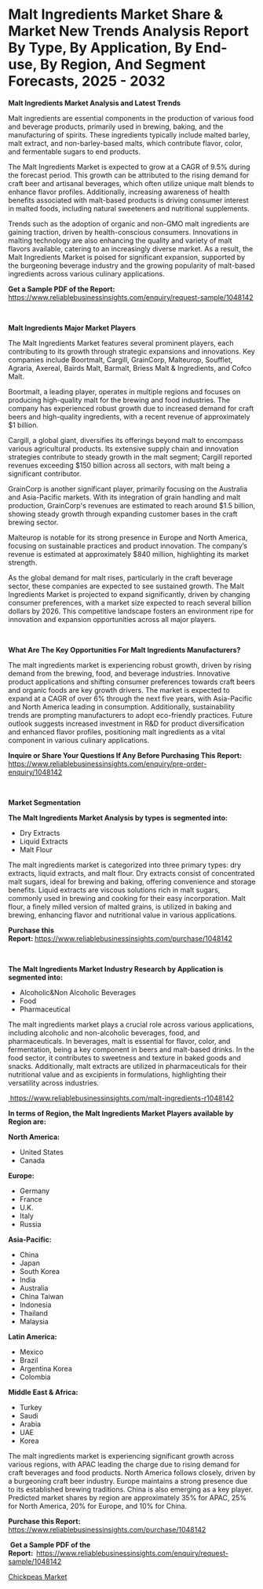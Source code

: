 <p><h1>Malt Ingredients Market Share & Market New Trends Analysis Report By Type, By Application, By End-use, By Region, And Segment Forecasts, 2025 - 2032</h1></p><p><strong>Malt Ingredients Market Analysis and Latest Trends</strong></p>
<p><p>Malt ingredients are essential components in the production of various food and beverage products, primarily used in brewing, baking, and the manufacturing of spirits. These ingredients typically include malted barley, malt extract, and non-barley-based malts, which contribute flavor, color, and fermentable sugars to end products.</p><p>The Malt Ingredients Market is expected to grow at a CAGR of 9.5% during the forecast period. This growth can be attributed to the rising demand for craft beer and artisanal beverages, which often utilize unique malt blends to enhance flavor profiles. Additionally, increasing awareness of health benefits associated with malt-based products is driving consumer interest in malted foods, including natural sweeteners and nutritional supplements.</p><p>Trends such as the adoption of organic and non-GMO malt ingredients are gaining traction, driven by health-conscious consumers. Innovations in malting technology are also enhancing the quality and variety of malt flavors available, catering to an increasingly diverse market. As a result, the Malt Ingredients Market is poised for significant expansion, supported by the burgeoning beverage industry and the growing popularity of malt-based ingredients across various culinary applications.</p></p>
<p><strong>Get a Sample PDF of the Report:&nbsp;</strong> <a href="https://www.reliablebusinessinsights.com/enquiry/request-sample/1048142?utm_campaign=3256&utm_medium=2&utm_source=Github&utm_content=ia&utm_term=07042025&utm_id=malt-ingredients">https://www.reliablebusinessinsights.com/enquiry/request-sample/1048142</a></p>
<p>&nbsp;</p>
<p><strong>Malt Ingredients Major Market Players</strong></p>
<p><p>The Malt Ingredients Market features several prominent players, each contributing to its growth through strategic expansions and innovations. Key companies include Boortmalt, Cargill, GrainCorp, Malteurop, Soufflet, Agraria, Axereal, Bairds Malt, Barmalt, Briess Malt & Ingredients, and Cofco Malt.</p><p>Boortmalt, a leading player, operates in multiple regions and focuses on producing high-quality malt for the brewing and food industries. The company has experienced robust growth due to increased demand for craft beers and high-quality ingredients, with a recent revenue of approximately $1 billion.</p><p>Cargill, a global giant, diversifies its offerings beyond malt to encompass various agricultural products. Its extensive supply chain and innovation strategies contribute to steady growth in the malt segment; Cargill reported revenues exceeding $150 billion across all sectors, with malt being a significant contributor.</p><p>GrainCorp is another significant player, primarily focusing on the Australia and Asia-Pacific markets. With its integration of grain handling and malt production, GrainCorp's revenues are estimated to reach around $1.5 billion, showing steady growth through expanding customer bases in the craft brewing sector.</p><p>Malteurop is notable for its strong presence in Europe and North America, focusing on sustainable practices and product innovation. The company’s revenue is estimated at approximately $840 million, highlighting its market strength.</p><p>As the global demand for malt rises, particularly in the craft beverage sector, these companies are expected to see sustained growth. The Malt Ingredients Market is projected to expand significantly, driven by changing consumer preferences, with a market size expected to reach several billion dollars by 2026. This competitive landscape fosters an environment ripe for innovation and expansion opportunities across all major players.</p></p>
<p>&nbsp;</p>
<p><strong>What Are The Key Opportunities For Malt Ingredients Manufacturers?</strong></p>
<p><p>The malt ingredients market is experiencing robust growth, driven by rising demand from the brewing, food, and beverage industries. Innovative product applications and shifting consumer preferences towards craft beers and organic foods are key growth drivers. The market is expected to expand at a CAGR of over 6% through the next five years, with Asia-Pacific and North America leading in consumption. Additionally, sustainability trends are prompting manufacturers to adopt eco-friendly practices. Future outlook suggests increased investment in R&D for product diversification and enhanced flavor profiles, positioning malt ingredients as a vital component in various culinary applications.</p></p>
<p><strong>Inquire or Share Your Questions If Any Before Purchasing This Report:</strong> <a href="https://www.reliablebusinessinsights.com/enquiry/pre-order-enquiry/1048142?utm_campaign=3256&utm_medium=2&utm_source=Github&utm_content=ia&utm_term=07042025&utm_id=malt-ingredients">https://www.reliablebusinessinsights.com/enquiry/pre-order-enquiry/1048142</a></p>
<p>&nbsp;</p>
<p><strong>Market Segmentation</strong></p>
<p><strong>The Malt Ingredients Market Analysis by types is segmented into:</strong></p>
<p><ul><li>Dry Extracts</li><li>Liquid Extracts</li><li>Malt Flour</li></ul></p>
<p><p>The malt ingredients market is categorized into three primary types: dry extracts, liquid extracts, and malt flour. Dry extracts consist of concentrated malt sugars, ideal for brewing and baking, offering convenience and storage benefits. Liquid extracts are viscous solutions rich in malt sugars, commonly used in brewing and cooking for their easy incorporation. Malt flour, a finely milled version of malted grains, is utilized in baking and brewing, enhancing flavor and nutritional value in various applications.</p></p>
<p><strong>Purchase this Report:&nbsp;</strong><a href="https://www.reliablebusinessinsights.com/purchase/1048142?utm_campaign=3256&utm_medium=2&utm_source=Github&utm_content=ia&utm_term=07042025&utm_id=malt-ingredients">https://www.reliablebusinessinsights.com/purchase/1048142</a></p>
<p>&nbsp;</p>
<p><strong>The Malt Ingredients Market Industry Research by Application is segmented into:</strong></p>
<p><ul><li>Alcoholic&Non Alcoholic Beverages</li><li>Food</li><li>Pharmaceutical</li></ul></p>
<p><p>The malt ingredients market plays a crucial role across various applications, including alcoholic and non-alcoholic beverages, food, and pharmaceuticals. In beverages, malt is essential for flavor, color, and fermentation, being a key component in beers and malt-based drinks. In the food sector, it contributes to sweetness and texture in baked goods and snacks. Additionally, malt extracts are utilized in pharmaceuticals for their nutritional value and as excipients in formulations, highlighting their versatility across industries.</p></p>
<p><a href="https://www.reliablebusinessinsights.com/malt-ingredients-r1048142?utm_campaign=3256&utm_medium=2&utm_source=Github&utm_content=ia&utm_term=07042025&utm_id=malt-ingredients">&nbsp;https://www.reliablebusinessinsights.com/malt-ingredients-r1048142</a></p>
<p><strong>In terms of Region, the Malt Ingredients Market Players available by Region are:</strong></p>
<p>
    <p> <strong> North America: </strong>
        <ul>
            <li>United States</li>
            <li>Canada</li>
        </ul>
        </p> 
    <p> <strong> Europe: </strong>
        <ul>
            <li>Germany</li>
            <li>France</li>
            <li>U.K.</li>
            <li>Italy</li>
            <li>Russia</li>
        </ul>
        </p> 
    <p> <strong> Asia-Pacific: </strong>
        <ul>
            <li>China</li>
            <li>Japan</li>
            <li>South Korea</li>
            <li>India</li>
            <li>Australia</li>
            <li>China Taiwan</li>
            <li>Indonesia</li>
            <li>Thailand</li>
            <li>Malaysia</li>
        </ul>
        </p> 
    <p> <strong> Latin America: </strong>
        <ul>
            <li>Mexico</li>
            <li>Brazil</li>
            <li>Argentina Korea</li>
            <li>Colombia</li>
        </ul>
        </p> 
    <p> <strong> Middle East & Africa: </strong>
        <ul>
            <li>Turkey</li>
            <li>Saudi</li>
            <li>Arabia</li>
            <li>UAE</li>
            <li>Korea</li>
        </ul>
    </p>
    </p>
<p><p>The malt ingredients market is experiencing significant growth across various regions, with APAC leading the charge due to rising demand for craft beverages and food products. North America follows closely, driven by a burgeoning craft beer industry. Europe maintains a strong presence due to its established brewing traditions. China is also emerging as a key player. Predicted market shares by region are approximately 35% for APAC, 25% for North America, 20% for Europe, and 10% for China.</p></p>
<p><strong>Purchase this Report: </strong><a href="https://www.reliablebusinessinsights.com/purchase/1048142?utm_campaign=3256&utm_medium=2&utm_source=Github&utm_content=ia&utm_term=07042025&utm_id=malt-ingredients">https://www.reliablebusinessinsights.com/purchase/1048142</a></p>
<p>&nbsp;<strong>Get a Sample PDF of the Report:&nbsp;&nbsp;</strong><a href="https://www.reliablebusinessinsights.com/enquiry/request-sample/1048142?utm_campaign=3256&utm_medium=2&utm_source=Github&utm_content=ia&utm_term=07042025&utm_id=malt-ingredients">https://www.reliablebusinessinsights.com/enquiry/request-sample/1048142</a></p>
<p><strong></strong></p>
<p><p><a href="https://github.com/peggiputra7o/Market-Research-Report-List-1/blob/main/chickpeas-market.md?utm_campaign=3256&utm_medium=2&utm_source=Github&utm_content=ia&utm_term=07042025&utm_id=malt-ingredients">Chickpeas Market</a></p></p>